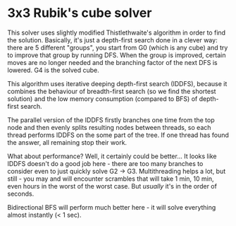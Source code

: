 # 3x3 Rubik's cube solver

This solver uses slightly modified Thistlethwaite's algorithm in order 
to find the solution. Basically, it's just a depth-first search done
in a clever way: there are 5 different "groups", you start from G0
(which is any cube) and try to improve that group by running DFS.
When the group is improved, certain moves are no longer needed and the 
branching factor of the next DFS is lowered. G4 is the solved cube.

This algorithm uses iterative deeping depth-first search (IDDFS), because
it combines the behaviour of breadth-first search (so we find the shortest
solution) and the low memory consumption (compared to BFS) of depth-first 
search.

The parallel version of the IDDFS firstly branches one time from the top 
node and then evenly splits resulting nodes between threads, so each 
thread performs IDDFS on the some part of the tree. If one thread has 
found the answer, all remaining stop their work.

What about performance? Well, it certainly could be better... It looks 
like IDDFS doesn't do a good job here - there are too many 
branches to consider even to just quickly solve G2 -> G3. 
Multithreading helps a lot, but still - you may and will encounter 
scrambles that will take 1 min, 10 min, even hours in the worst of the 
worst case. But *usually* it's in the order of seconds. 

Bidirectional BFS will perform much better here - it will solve everything
almost instantly (< 1 sec).
